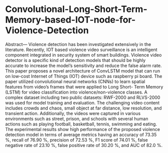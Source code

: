 # Convolutional-Long-Short-Term-Memory-based-IOT-node-for-Violence-Detection
Abstract— Violence detection has been investigated extensively in the literature. Recently, IOT based violence video surveillance is an intelligent component integrated in security system of smart buildings. Violence video detector is a specific kind of detection models that should be highly accurate to increase the model’s sensitivity and reduce the false alarm rate. This paper proposes a novel architecture of ConvLSTM model that can run on low-cost Internet of Things (IOT) device such as raspberry pi board. The paper utilized convolutional neural networks (CNNs) to learn spatial  features from video’s frames that were applied to Long Short- Term Memory (LSTM) for video classification into  violence/non-violence classes. A complex dataset including two public datasets: RWF-2000 and RLVS-2000 was used for model training and evaluation. The challenging video content includes crowds and chaos, small object at far distance, low resolution, and transient action. Additionally, the videos were captured in various environments such as street, prison, and schools with several human actions such as playing football, basketball, tennis, swimming and eating. The experimental results show high performance of the proposed violence detection model in terms of average metrics having an accuracy of 73.35 %, recall of 76.90 %, precision of 72.53 %, F1 score of 74.01 %, false negative rate of 23.10 %, false positive rate of 30.20 %, and AUC of 82.0 %.
